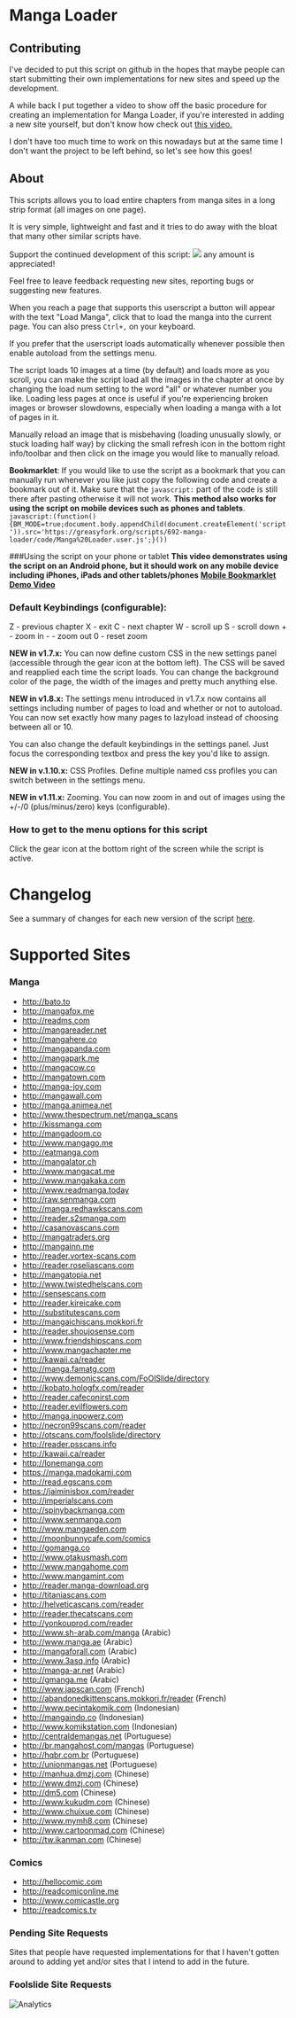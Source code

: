 # Manga Loader

## Contributing
I've decided to put this script on github in the hopes that maybe people can start submitting their own implementations for new sites and speed up the development. 

A while back I put together a video to show off the basic procedure for creating an implementation for Manga Loader, if you're interested in adding a new site yourself, but don't know how check out [this video.](https://www.youtube.com/watch?v=zgaogJCL8xQ)

I don't have too much time to work on this nowadays but at the same time I don't want the project to be left behind, so let's see how this goes!

## About

This scripts allows you to load entire chapters from manga sites in a long strip format (all images on one page).

It is very simple, lightweight and fast and it tries to do away with the bloat that many other similar scripts have.

Support the continued development of this script: <a href="https://www.paypal.com/cgi-bin/webscr?cmd=_donations&business=N7JS2HTH36S78&lc=US&currency_code=USD&bn=PP%2dDonationsBF%3abtn_donate_SM%2egif%3aNonHosted"><img src="https://www.paypalobjects.com/en_US/i/btn/btn_donate_SM.gif"/></a> any amount is appreciated!

Feel free to leave feedback requesting new sites, reporting bugs or suggesting new features.

When you reach a page that supports this userscript a button will appear with the text "Load Manga", click that to load the manga into the current page. You can also press `Ctrl+,` on your keyboard.

If you prefer that the userscript loads automatically whenever possible then enable autoload from the settings menu.

The script loads 10 images at a time (by default) and loads more as you scroll, you can make the script load all the images in the chapter at once by changing the load num setting to the word "all" or whatever number you like.
Loading less pages at once is useful if you're experiencing broken images or browser slowdowns, especially when loading a manga with a lot of pages in it.

Manually reload an image that is misbehaving (loading unusually slowly, or stuck loading half way) by clicking the small refresh icon in the bottom right info/toolbar and then click on the image you would like to manually reload.

**Bookmarklet**: If you would like to use the script as a bookmark that you can manually run whenever you like just copy the following code and create a bookmark out of it. Make sure that the `javascript:` part of the code is still there after pasting otherwise it will not work. **This method also works for using the script on mobile devices such as phones and tablets**.
`javascript:(function(){BM_MODE=true;document.body.appendChild(document.createElement('script')).src='https://greasyfork.org/scripts/692-manga-loader/code/Manga%20Loader.user.js';}())`

###Using the script on your phone or tablet
**This video demonstrates using the script on an Android phone, but it should work on any mobile device including iPhones, iPads and other tablets/phones**
**<a href="https://www.youtube.com/watch?v=QaQt2y5G_mE">Mobile Bookmarklet Demo Video</a>**

### Default Keybindings (configurable):
Z - previous chapter
X - exit
C - next chapter
W - scroll up
S - scroll down
\+ - zoom in
\- - zoom out
0 - reset zoom

**NEW in v1.7.x:**
You can now define custom CSS in the new settings panel (accessible through the gear icon at the bottom left).
The CSS will be saved and reapplied each time the script loads. You can change the background color of the page, the width of the images and pretty much anything else.

**NEW in v1.8.x:**
The settings menu introduced in v1.7.x now contains all settings including number of pages to load and whether or not to autoload. You can now set exactly how many pages to lazyload instead of choosing between all or 10.

You can also change the default keybindings in the settings panel. Just focus the corresponding textbox and press the key you'd like to assign. 

**NEW in v.1.10.x:**
CSS Profiles. Define multiple named css profiles you can switch between in the settings menu.

**NEW in v1.11.x:**
Zooming. You can now zoom in and out of images using the +/-/0 (plus/minus/zero) keys (configurable).

### How to get to the menu options for this script

Click the gear icon at the bottom right of the screen while the script is active.

# Changelog

See a summary of changes for each new version of the script <a href="https://greasyfork.org/en/scripts/692-manga-loader/versions">here</a>.

# Supported Sites

### Manga

* http://bato.to
* http://mangafox.me
* http://readms.com
* http://mangareader.net
* http://mangahere.co
* http://mangapanda.com
* http://mangapark.me
* http://mangacow.co
* http://mangatown.com
* http://manga-joy.com
* http://mangawall.com
* http://manga.animea.net
* http://www.thespectrum.net/manga_scans
* http://kissmanga.com
* http://mangadoom.co
* http://www.mangago.me
* http://eatmanga.com
* http://mangalator.ch
* http://www.mangacat.me
* http://www.mangakaka.com
* http://www.readmanga.today
* http://raw.senmanga.com
* http://manga.redhawkscans.com
* http://reader.s2smanga.com
* http://casanovascans.com
* http://mangatraders.org
* http://mangainn.me
* http://reader.vortex-scans.com
* http://reader.roseliascans.com
* http://mangatopia.net
* http://www.twistedhelscans.com
* http://sensescans.com
* http://reader.kireicake.com
* http://substitutescans.com
* http://mangaichiscans.mokkori.fr
* http://reader.shoujosense.com
* http://www.friendshipscans.com
* http://www.mangachapter.me
* http://kawaii.ca/reader
* http://manga.famatg.com
* http://www.demonicscans.com/FoOlSlide/directory
* http://kobato.hologfx.com/reader
* http://reader.cafeconirst.com
* http://reader.evilflowers.com
* http://manga.inpowerz.com
* http://necron99scans.com/reader
* http://otscans.com/foolslide/directory
* http://reader.psscans.info
* http://kawaii.ca/reader
* http://lonemanga.com
* https://manga.madokami.com
* http://read.egscans.com
* https://jaiminisbox.com/reader
* http://imperialscans.com
* http://spinybackmanga.com
* http://www.senmanga.com
* http://www.mangaeden.com
* http://moonbunnycafe.com/comics
* http://gomanga.co
* http://www.otakusmash.com
* http://www.mangahome.com
* http://www.mangamint.com
* http://reader.manga-download.org
* http://titaniascans.com
* http://helveticascans.com/reader
* http://reader.thecatscans.com
* http://yonkouprod.com/reader
* http://www.sh-arab.com/manga (Arabic)
* http://www.manga.ae (Arabic)
* http://mangaforall.com (Arabic)
* http://www.3asq.info (Arabic)
* http://manga-ar.net (Arabic)
* http://gmanga.me (Arabic)
* http://www.japscan.com (French)
* http://abandonedkittenscans.mokkori.fr/reader (French)
* http://www.pecintakomik.com (Indonesian)
* http://mangaindo.co (Indonesian)
* http://www.komikstation.com (Indonesian)
* http://centraldemangas.net (Portuguese)
* http://br.mangahost.com/mangas (Portuguese)
* http://hqbr.com.br (Portuguese)
* http://unionmangas.net (Portuguese)
* http://manhua.dmzj.com (Chinese)
* http://www.dmzj.com (Chinese)
* http://dm5.com (Chinese)
* http://www.kukudm.com (Chinese)
* http://www.chuixue.com (Chinese)
* http://www.mymh8.com (Chinese)
* http://www.cartoonmad.com (Chinese)
* http://tw.ikanman.com (Chinese)

### Comics

* http://hellocomic.com
* http://readcomiconline.me
* http://www.comicastle.org
* http://readcomics.tv

### Pending Site Requests

Sites that people have requested implementations for that I haven't gotten around to adding yet and/or sites that I intend to add in the future.

### Foolslide Site Requests
![Analytics](https://ga-beacon.appspot.com/UA-61974780-1/greasy-fork/manga-loader/README?pixel)
